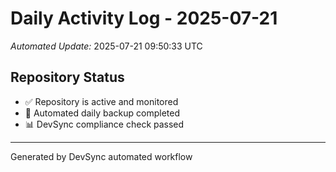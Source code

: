 # Daily Activity Log - 2025-07-21

*Automated Update:* 2025-07-21 09:50:33 UTC

## Repository Status
- ✅ Repository is active and monitored
- 🔄 Automated daily backup completed
- 📊 DevSync compliance check passed

---
Generated by DevSync automated workflow
